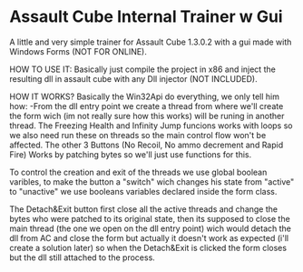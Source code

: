 # Assault Cube Internal Trainer w Gui

A little and very simple trainer for Assault Cube 1.3.0.2 with a gui made with Windows Forms (NOT FOR ONLINE).

HOW TO USE IT:
Basically just compile the project in x86 and inject the resulting dll in assault cube with any Dll injector (NOT INCLUDED).

HOW IT WORKS?
Basically the Win32Api do everything, we only tell him how:
-From the dll entry point we create a thread from where we'll create the form wich (im not really sure how this works) will be runing in another thread.
The Freezing Health and Infinity Jump funcions works with loops so we also need run these on threads so the main control flow won't be affected.
The other 3 Buttons (No Recoil, No ammo decrement and Rapid Fire) Works by patching bytes so we'll just use functions for this.

To control the creation and exit of the threads we use global boolean varibles, to make the button a "switch" wich changes his state from
"active" to "unactive" we use booleans variables declared inside the form class.

The Detach&Exit button first close all the active threads and change the bytes who were patched to its original state, then its supposed to close the main thread (the one we open on the dll entry point) wich would detach the dll from AC and close the form but actually it doesn't work as expected (i'll create a solution later) so when the Detach&Exit is clicked the form closes but the dll still attached to the process.
